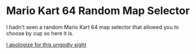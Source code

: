 # Mario Kart 64 Random Map Selector

I hadn't seen a random Mario Kart 64 map selector that allowed you to choose by cup so here it is.

[I apologize for this ungodly sight](https://github.com/mallockey/MarioKart64RandomMapSelector/blob/a7af09b2ade5a0b0ef7a337c69090e90a9c4b4ac/pages/index.tsx#L49)
